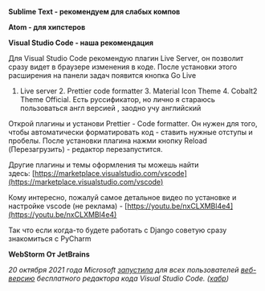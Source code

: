 **Sublime Text - рекомендуем для слабых компов**

**Atom - для хипстеров**

**Visual Studio Code - наша рекомендация**

Для Visual Studio Code рекомендую плагин Live Server, он позволит сразу видет в браузере изменения в коде. После установки этого расширения на панели задач появится кнопка Go Live

1. Live server 2. Prettier code formatter 3. Material Icon Theme 4. Cobalt2 Theme Official. Есть руссификатор, но лично я стараюсь пользоваться англ версией , заодно учу английский

Открой плагины и установи Prettier - Code formatter. Он нужен для того, чтобы автоматически форматировать код - ставить нужные отступы и пробелы. После установки плагина нажми кнопку Reload (Перезагрузить) - редактор перезапустится.

Другие плагины и темы оформления ты можешь найти здесь: [https://marketplace.visualstudio.com/vscode](https://marketplace.visualstudio.com/vscode)

Кому интересно, пожалуй самое детальное видео по установке и настройке vscode (не реклама) - [https://youtu.be/nxCLXMBl4e4](https://youtu.be/nxCLXMBl4e4)

Так что если когда-то будете работать с Django советую сразу знакомиться с PyCharm

**WebStorm От JetBrains**

_20 октября 2021 года Microsoft [запустила](https://code.visualstudio.com/docs/editor/vscode-web) для всех пользователей [веб-версию](https://vscode.dev/) бесплатного редактора кода Visual Studio Code. ([хабр](https://habr.com/ru/news/t/584654/))_